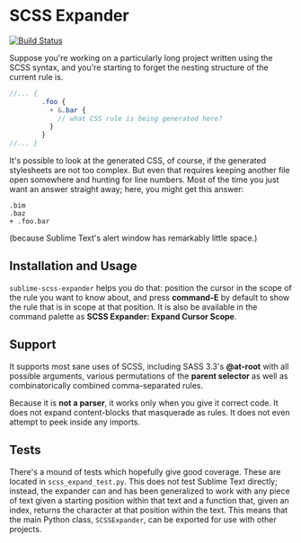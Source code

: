 SCSS Expander
=====================
[![Build Status](https://travis-ci.org/garetht/sublime-scss-expander.svg?branch=master)](https://travis-ci.org/garetht/sublime-scss-expander)

Suppose you're working on a particularly long project written using the SCSS syntax, and you're starting to forget the nesting structure of the current rule is.

```scss
//... {
        .foo {
          + &.bar {
            // what CSS rule is being generated here?
          }
        }
//... }
```

It's possible to look at the generated CSS, of course, if the generated stylesheets are not too complex. But even that requires keeping another file open somewhere and hunting for line numbers. Most of the time you just want an answer straight away; here, you might get this answer:
```
.bim
.baz
+ .foo.bar
```
(because Sublime Text's alert window has remarkably little space.)

## Installation and Usage
`sublime-scss-expander` helps you do that: position the cursor in the scope of the rule you want to know about, and press **command-E** by default to show the rule that is in scope at that position. It is also be available in the command palette as **SCSS Expander: Expand Cursor Scope**.

## Support
It supports most sane uses of SCSS, including SASS 3.3's **@at-root** with all possible arguments, various permutations of the **parent selector** as well as combinatorically combined comma-separated rules.

Because it is **not a parser**, it works only when you give it correct code. It does not expand content-blocks that masquerade as rules. It does not even attempt to peek inside any imports.

## Tests
There's a mound of tests which hopefully give good coverage. These are located in `scss_expand_test.py`. This does not test Sublime Text directly; instead, the expander can and has been generalized to work with any piece of text given a starting position within that text and a function that, given an index, returns the character at that position within the text. This means that the main Python class, `SCSSExpander`, can be exported for use with other projects.
